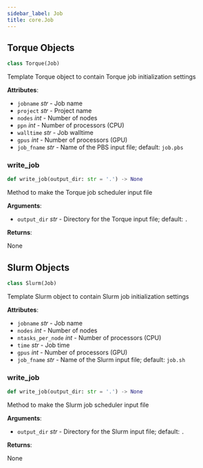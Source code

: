 ```yaml
---
sidebar_label: Job
title: core.Job
---
```


## Torque Objects

```python
class Torque(Job)
```

Template Torque object to contain Torque job initialization settings

**Attributes**:

- `jobname` _str_ - Job name
- `project` _str_ - Project name
- `nodes` _int_ - Number of nodes
- `ppn` _int_ - Number of processors (CPU)
- `walltime` _str_ - Job walltime
- `gpus` _int_ - Number of processors (GPU)
- `job_fname` _str_ - Name of the PBS input file; default: `job.pbs`

### write\_job

```python
def write_job(output_dir: str = '.') -> None
```

Method to make the Torque job scheduler input file

**Arguments**:

- `output_dir` _str_ - Directory for the Torque input file; default: `.`
  

**Returns**:

  None

## Slurm Objects

```python
class Slurm(Job)
```

Template Slurm object to contain Slurm job initialization settings

**Attributes**:

- `jobname` _str_ - Job name
- `nodes` _int_ - Number of nodes
- `ntasks_per_node` _int_ - Number of processors (CPU)
- `time` _str_ - Job time
- `gpus` _int_ - Number of processors (GPU)
- `job_fname` _str_ - Name of the Slurm input file; default: `job.sh`

### write\_job

```python
def write_job(output_dir: str = '.') -> None
```

Method to make the Slurm job scheduler input file

**Arguments**:

- `output_dir` _str_ - Directory for the Slurm input file; default: `.`
  

**Returns**:

  None

